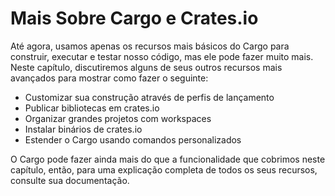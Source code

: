 # Mais Sobre Cargo e Crates.io

Até agora, usamos apenas os recursos mais básicos do Cargo para construir, executar e testar nosso código, mas ele pode fazer muito mais. Neste capítulo, discutiremos alguns de seus outros recursos mais avançados para mostrar como fazer o seguinte:

*   Customizar sua construção através de perfis de lançamento
*   Publicar bibliotecas em crates.io
*   Organizar grandes projetos com workspaces
*   Instalar binários de crates.io
*   Estender o Cargo usando comandos personalizados

O Cargo pode fazer ainda mais do que a funcionalidade que cobrimos neste capítulo, então, para uma explicação completa de todos os seus recursos, consulte sua documentação.